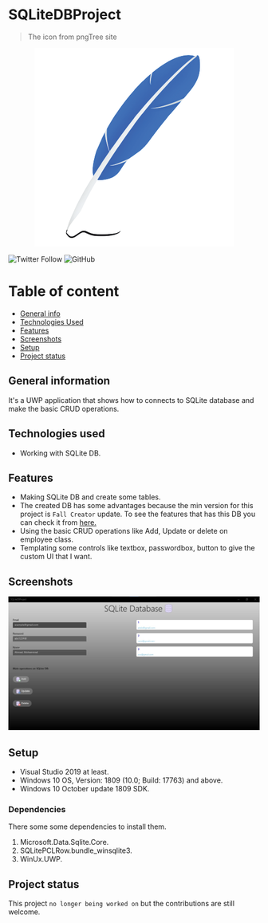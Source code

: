# SQLiteDBProject
> The icon from pngTree site
<p align="center">
 <img src="https://github.com/AbdAlghaniAlbiek/SQLiteDBProject/blob/master/SQLiteDBProject/Assets/SQLiteDBIcon.png">
</p>

![Twitter Follow](https://img.shields.io/twitter/follow/AbdAlbiek?style=social) ![GitHub](https://img.shields.io/github/license/AbdAlghaniAlbiek/SQLiteDBProject)

# Table of content
* [General info](#general-information)
* [Technologies Used](#technologies-used)
* [Features](#features)
* [Screenshots](#screenshots)
* [Setup](#setup)
* [Project status](#project-status)

## General information
It's a UWP application that shows how to connects to SQLite database and make the basic CRUD operations.

## Technologies used
* Working with SQLite DB.

## Features
* Making SQLite DB and create some tables.
* The created DB has some advantages because the min version for this project is `Fall Creator` update. To see the features that has this DB you can check it from [here.](https://docs.microsoft.com/en-us/windows/uwp/data-access/sqlite-databases)
* Using the basic CRUD operations like Add, Update or delete on employee class.
* Templating some controls like textbox, passwordbox, button to give the custom UI that I want.

## Screenshots
<p align="center">
  <img src="https://github.com/AbdAlghaniAlbiek/SQLiteDBProject/blob/master/SQLiteDBProject/Assets/Screenshots/MainPage.jpg">
 </p>
 
 ## Setup
 * Visual Studio 2019 at least.
 * Windows 10 OS, Version: 1809 (10.0; Build: 17763) and above.
 * Windows 10 October update 1809 SDK.
 
 ### Dependencies
 There some some dependencies to install them.
 1. Microsoft.Data.Sqlite.Core.
 2. SQLitePCLRow.bundle_winsqlite3.
 3. WinUx.UWP.


## Project status
This project `no longer being worked on` but the contributions are still welcome.



